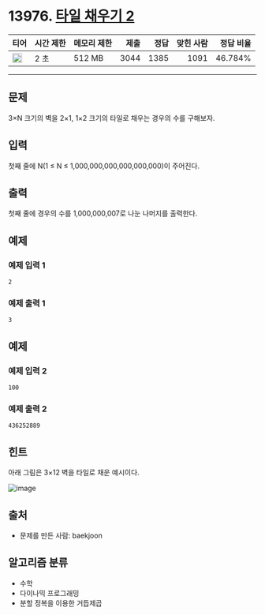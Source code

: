 # 13976. [타일 채우기 2](https://www.acmicpc.net/problem/13976)

| 티어                                                                  | 시간 제한 | 메모리 제한 | 제출 | 정답 | 맞힌 사람 | 정답 비율 |
| --------------------------------------------------------------------- | --------- | ----------- | ---: | ---: | --------: | --------: |
| <img src="https://static.solved.ac/tier_small/16.svg" width="20px" /> | 2 초      | 512 MB      | 3044 | 1385 |      1091 |   46.784% |

---

## 문제

3×N 크기의 벽을 2×1, 1×2 크기의 타일로 채우는 경우의 수를 구해보자.

## 입력

첫째 줄에 N(1 ≤ N ≤ 1,000,000,000,000,000,000)이 주어진다.

## 출력

첫째 줄에 경우의 수를 1,000,000,007로 나눈 나머지를 출력한다.

## 예제

### 예제 입력 1

```
2
```

### 예제 출력 1

```
3
```

## 예제

### 예제 입력 2

```
100
```

### 예제 출력 2

```
436252889
```

## 힌트

아래 그림은 3×12 벽을 타일로 채운 예시이다.

![image](https://www.acmicpc.net/upload/images/2663_1.jpg)

## 출처

- 문제를 만든 사람: baekjoon

## 알고리즘 분류

- 수학
- 다이나믹 프로그래밍
- 분할 정복을 이용한 거듭제곱
